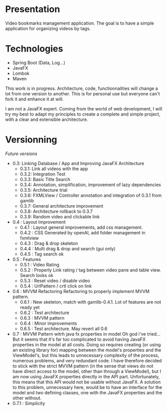 # Presentation

Video bookmarks management application. The goal is to have a simple application for organizing videos by tags.

# Technologies
  - Spring Boot (Data, Log...)
  - JavaFX
  - Lombok
  - Maven

This work is in progress. Architecture, code, functionnalities will change a lot from one version to another. This is for personal use but everyone can't fork it and enhance it at will.

I am not a JavaFX expert. Coming from the world of web development, I will try my best to adapt my principles to create a complete and simple project, with a clear and extensible architecture.

# Versionning
*Future versions*

- 0.3: Linking Database / App and Improving JavaFX Architecture
  - 0.3.1: Link all videos with the app
  - 0.3.2: Integration Test
  - 0.3.3: Basic Title Search
  - 0.3.4: Annotation, simplification, improvement of lazy dependencies
  - 0.3.5: Architecture trial
  - 0.3.6: FXMLView / Controller annotation and integration of 0.3.1 from gamlib
  - 0.3.7: General architecture improvement
  - 0.3.8: Architecture rollback to 0.3.7
  - 0.3.9: Random video and clickable link
- 0.4 : Layout Improvement
  - 0.4.1 : Layout general improvements, add css management.
  - 0.4.2 : CSS Generated by openAI, add folder management in fxmlview
  - 0.4.3 : Drag & drop skeleton
  - 0.4.4 : Multi drag & drop and search (gui only)
  - 0.4.5 : Tag search ok
- 0.5 : Features
  - 0.5.1 : Video Rating
  - 0.5.2 : Properly Link rating / tag between video pane and table view. Search looks ok
  - 0.5.3 : Reset video / disable video
  - 0.5.4 : UrlPattern / crtl click on link
- 0.6 : MVVM Refactoring
		Refactoring to properly implement MVVM pattern.
  - 0.6.1 : New skeleton, match with gamlib-0.4.1. Lot of features are not ready yet
  - 0.6.2 : Test architecture
  - 0.6.3 : MVVM pattern
  - 0.6.4 : Minor improvements
  - 0.6.5 : Test architecture. May revert all 0.6
- 0.7 : MVVM Pattern witrh java fx properties in model
		Oh god i've tried... But it seems that it's far too complicated to avoid having JavaFX properties in the model at all costs. Doing so 		requires creating (or using an existing library for) mapping between the model's properties and the ViewModel's, but this leads to 		unnecessary complexity of the process, numerous problems, and very redundant code. I have therefore decided to stick with the strict MVVM 		pattern (in the sense that views do not have direct access to the model, other than through a ViewModel), but I am now using JavaFX 		properties directly in the API part. Unfortunately, this means that this API would not be usable without JavaFX. A solution to this 		problem, unnecessary here, would be to have an interface for the model and two defining classes, one with the JavaFX properties and the other without.
 - 0.7.1 : Simplicity


